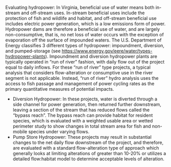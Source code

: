 Evaluating hydropower: In Virginia, beneficial use of water means both in-stream and off-stream uses. In-stream beneficial uses include the protection of fish and wildlife and habitat, and off-stream beneficial use includes electric power generation, which is a low emissions form of power. Hydropower dams are therefore a beneficial use of water, and are largely non-consumptive, that is, no net loss of water occurs with the exception of evaporation off the surface of impounded waters. The U.S. Department of Energy classifies 3 different types of hydropower: impoundment, diversion, and pumped-storage (see https://www.energy.gov/eere/water/types-hydropower-plants). Impoundment and diversion hydropower plants are typically operated in “run of river” fashion, with daily flow out of the project equal to daily inflows. For these “run of river” type projects, a typical analysis that considers flow-alteration or consumptive use in the river segment is not applicable. Instead, “run of river” hydro analysis uses the access to fish passage and management of power cycling rates as the primary quantitative measures of potential impacts.

-	Diversion Hydropower: In these projects, water is diverted through a side channel for power generation, then returned further downstream, leaving a section of the stream that has reduced flows called the “bypass reach”. The bypass reach can provide habitat for resident species, which is evaluated with a weighted usable area or wetted perimeter study to show changes in total stream area for fish and non-mobile species under varying flows. 
-	Pump Store Hydropower: These projects may result in substantial changes to the net daily flow downstream of the project, and therefore, are evaluated with a standard flow-alteration type of approach which generally looks at limiting alterations of greater than 10-20% or utilizes a detailed flow:habitat model to determine acceptable levels of alteration.
